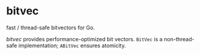 # bitvec
fast / thread-safe bitvectors for Go.

*bitvec* provides performance-optimized bit vectors. `BitVec` is a non-thread-safe implementation; `ABitVec` ensures atomicity.
